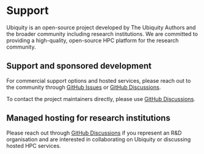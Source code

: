 # Support

Ubiquity is an open-source project developed by The Ubiquity Authors and the broader community including research institutions. We are committed to providing a high-quality, open-source HPC platform for the research community.

## Support and sponsored development

For commercial support options and hosted services, please reach out to the community through [GitHub Issues](https://github.com/ubiquitycluster/ubiquity/issues) or [GitHub Discussions](https://github.com/ubiquitycluster/ubiquity/discussions).

To contact the project maintainers directly, please use [GitHub Discussions](https://github.com/ubiquitycluster/ubiquity/discussions).

## Managed hosting for research institutions

Please reach out through [GitHub Discussions](https://github.com/ubiquitycluster/ubiquity/discussions) if you represent an R&D organisation and are interested in collaborating on Ubiquity or discussing hosted HPC services.